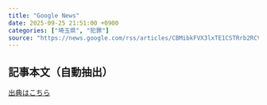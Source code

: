 ```yaml
---
title: "Google News"
date: 2025-09-25 21:51:00 +0900
categories: ["埼玉県", "犯罪"]
source: "https://news.google.com/rss/articles/CBMibkFVX3lxTE1CSTRrb2RCVHR3VHA1ZHJOdDVSY0ZTcXdGa3k3ZjJ1SHd3cnNMTFRWTk1yQnlEVHFWb0RxOFA3MXloeWJoWDJYU3ZnN3RYNUMwQWZEaFZuUnA2bGMyWEJQd2pMMEJpakQ2S0F5MTZn?oc=5"
---
```


## 記事本文（自動抽出）
<body class="y0K44d EA71Tc" id="readabilityBody"></body>

[出典はこちら](https://news.google.com/rss/articles/CBMibkFVX3lxTE1CSTRrb2RCVHR3VHA1ZHJOdDVSY0ZTcXdGa3k3ZjJ1SHd3cnNMTFRWTk1yQnlEVHFWb0RxOFA3MXloeWJoWDJYU3ZnN3RYNUMwQWZEaFZuUnA2bGMyWEJQd2pMMEJpakQ2S0F5MTZn?oc=5)
